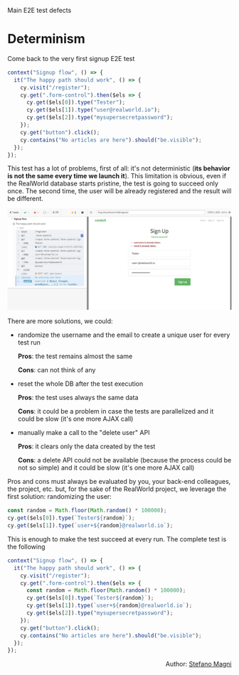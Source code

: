 Main E2E test defects

# Determinism

Come back to the very first signup E2E test

```js
context("Signup flow", () => {
  it("The happy path should work", () => {
    cy.visit("/register");
    cy.get(".form-control").then($els => {
      cy.get($els[0]).type("Tester");
      cy.get($els[1]).type("user@realworld.io");
      cy.get($els[2]).type("mysupersecretpassword");
    });
    cy.get("button").click();
    cy.contains("No articles are here").should("be.visible");
  });
});
```

This test has a lot of problems, first of all: it's not deterministic (**its behavior is not the same every time we launch it**). This limitation is obvious, even if the RealWorld database starts pristine, the test is going to succeed only once. The second time, the user will be already registered and the result will be different.

<img src="../assets/images/e2e-test-defects-determinism/failure-second-time.jpg" alt="The test fails the second time" class="img-border"/>

There are more solutions, we could:

- randomize the username and the email to create a unique user for every test run

  **Pros**: the test remains almost the same

  **Cons**: can not think of any

- reset the whole DB after the test execution

  **Pros**: the test uses always the same data

  **Cons**: it could be a problem in case the tests are parallelized and it could be slow (it's one more AJAX call)

- manually make a call to the "delete user" API

  **Pros**: it clears only the data created by the test

  **Cons**: a delete API could not be available (because the process could be not so simple) and it could be slow (it's one more AJAX call)

Pros and cons must always be evaluated by you, your back-end colleagues, the project, etc. but, for the sake of the RealWorld project, we leverage the first solution: randomizing the user:

```js
const random = Math.floor(Math.random() * 100000);
cy.get($els[0]).type(`Tester${random}`);
cy.get($els[1]).type(`user+${random}@realworld.io`);
```

This is enough to make the test succeed at every run. The complete test is the following

```js
context("Signup flow", () => {
  it("The happy path should work", () => {
    cy.visit("/register");
    cy.get(".form-control").then($els => {
      const random = Math.floor(Math.random() * 100000);
      cy.get($els[0]).type(`Tester${random}`);
      cy.get($els[1]).type(`user+${random}@realworld.io`);
      cy.get($els[2]).type("mysupersecretpassword");
    });
    cy.get("button").click();
    cy.contains("No articles are here").should("be.visible");
  });
});
```

<p style='text-align: right;'>Author: <a href="about-us.md#stefano-magni">Stefano Magni</a></p>
